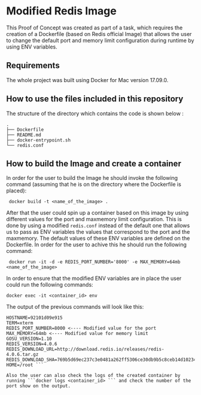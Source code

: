 # Modified Redis Image
This Proof of Concept was created as part of a task, which requires the creation of a Dockerfile (based on Redis official Image) that allows the user to change the default port and memory limit configuration during runtime by using ENV variables.

## Requirements
The whole project was built using Docker for Mac version 17.09.0.

## How to use the files included in this repository
The structure of the directory which contains the code is shown below :


```
.
├── Dockerfile
├── README.md
├── docker-entrypoint.sh
└── redis.conf

```

## How to build the Image and create a container
In order for the user to build the Image he should invoke the following command (assuming that he is on the directory where the Dockerfile is placed):

``` docker build -t <name_of_the_image> .```

After that the user could spin up a container based on this image by using different values for the port and maxmemory limit configuration. This is done by using a modified ``` redis.conf ``` instead of the default one that allows us to pass as ENV variables the values that correspond to the port and the maxmemory. The default values of these ENV variables are defined on the Dockerfile.
In order for the user to achive this he should run the following command:

``` docker run -it -d -e REDIS_PORT_NUMBER='8000' -e MAX_MEMORY=64mb <name_of_the_image>``` 

In order to ensure that the modified ENV variables are in place the user could run the following commands: 

```docker exec -it <container_id> env ```

The output of the previous commands will look like this: 

```PATH=/usr/local/sbin:/usr/local/bin:/usr/sbin:/usr/bin:/sbin:/bin
HOSTNAME=92101d09e915
TERM=xterm
REDIS_PORT_NUMBER=8000 <---- Modified value for the port
MAX_MEMORY=64mb <---- Modified value for memory limit
GOSU_VERSION=1.10
REDIS_VERSION=4.0.6
REDIS_DOWNLOAD_URL=http://download.redis.io/releases/redis-4.0.6.tar.gz
REDIS_DOWNLOAD_SHA=769b5d69ec237c3e0481a262ff5306ce30db9b5c8ceb14d1023491ca7be5f6fa
HOME=/root ```

Also the user can also check the logs of the created container by running ```docker logs <container_id> ``` and check the number of the port show on the output.